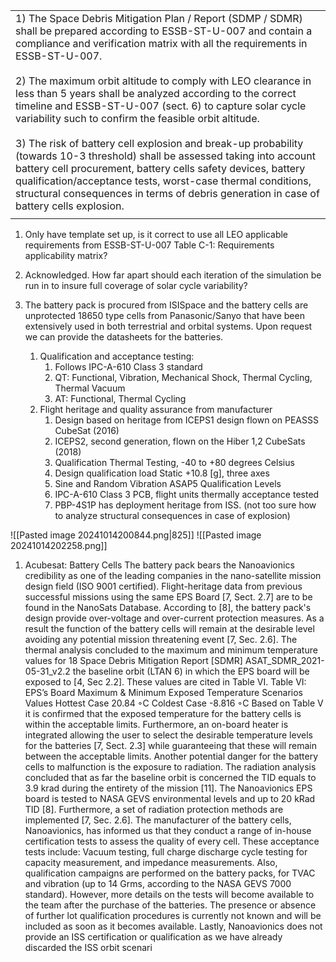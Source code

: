 |                                                                                                                                                                                                                                                                                                                                                                                                                                                                                                                                                                                                                                                                                                                                                                                                                                   |
| --------------------------------------------------------------------------------------------------------------------------------------------------------------------------------------------------------------------------------------------------------------------------------------------------------------------------------------------------------------------------------------------------------------------------------------------------------------------------------------------------------------------------------------------------------------------------------------------------------------------------------------------------------------------------------------------------------------------------------------------------------------------------------------------------------------------------------- |
| 1) The Space Debris Mitigation Plan / Report (SDMP / SDMR) shall be prepared according to ESSB-ST-U-007 and contain a compliance and verification matrix with all the requirements in ESSB-ST-U-007.  <br>  <br>2) The maximum orbit altitude to comply with LEO clearance in less than 5 years shall be analyzed according to the correct timeline and ESSB-ST-U-007 (sect. 6) to capture solar cycle variability such to confirm the feasible orbit altitude.  <br>  <br>3) The risk of battery cell explosion and break-up probability (towards 10-3 threshold) shall be assessed taking into account battery cell procurement, battery cells safety devices, battery qualification/acceptance tests, worst-case thermal conditions, structural consequences in terms of debris generation in case of battery cells explosion. |
|                                                                                                                                                                                                                                                                                                                                                                                                                                                                                                                                                                                                                                                                                                                                                                                                                                   |

1.  Only have template set up, is it correct to use all LEO applicable requirements from ESSB-ST-U-007 Table C-1: Requirements applicability matrix?

2.  Acknowledged. How far apart should each iteration of the simulation be run in to insure full coverage of solar cycle variability? 

3. The battery pack is procured from ISISpace and the battery cells are unprotected 18650 type cells from Panasonic/Sanyo that have been extensively used in both terrestrial and orbital systems. Upon request we can provide the datasheets for the batteries.
	1. Qualification and acceptance testing:
		1. Follows IPC-A-610 Class 3 standard
		2. QT: Functional, Vibration, Mechanical Shock, Thermal Cycling, Thermal Vacuum
		3. AT: Functional, Thermal Cycling
	2. Flight heritage and quality assurance from manufacturer
		1. Design based on heritage from ICEPS1 design flown on PEASSS CubeSat (2016)
		2. ICEPS2, second generation, flown on the Hiber 1,2 CubeSats (2018)
		3. Qualification Thermal Testing, -40 to +80 degrees Celsius
		4. Design qualification load Static +10.8 [g], three axes 
		5. Sine and Random Vibration ASAP5 Qualification Levels
		6. IPC-A-610 Class 3 PCB, flight units thermally acceptance tested
		7. PBP-4S1P has deployment heritage from ISS.
	(not too sure how to analyze structural consequences in case of explosion) 

 ![[Pasted image 20241014200844.png|825]]
![[Pasted image 20241014202258.png]]

1. Acubesat:
   Battery Cells The battery pack bears the Nanoavionics credibility as one of the leading companies in the nano-satellite mission design field (ISO 9001 certified). Flight-heritage data from previous successful missions using the same EPS Board [7, Sect. 2.7] are to be found in the NanoSats Database. According to [8], the battery pack's design provide over-voltage and over-current protection measures. As a result the function of the battery cells will remain at the desirable level avoiding any potential mission threatening event [7, Sec. 2.6]. The thermal analysis concluded to the maximum and minimum temperature values for 18 Space Debris Mitigation Report [SDMR] ASAT_SDMR_2021-05-31_v2.2 the baseline orbit (LTAN 6) in which the EPS board will be exposed to [4, Sec 2.2]. These values are cited in Table VI. Table VI: EPS’s Board Maximum & Minimum Exposed Temperature Scenarios Values Hottest Case 20.84 ◦C Coldest Case -8.816 ◦C Based on Table V it is confirmed that the exposed temperature for the battery cells is within the acceptable limits. Furthermore, an on-board heater is integrated allowing the user to select the desirable temperature levels for the batteries [7, Sect. 2.3] while guaranteeing that these will remain between the acceptable limits. Another potential danger for the battery cells to malfunction is the exposure to radiation. The radiation analysis concluded that as far the baseline orbit is concerned the TID equals to 3.9 krad during the entirety of the mission [11]. The Nanoavionics EPS board is tested to NASA GEVS environmental levels and up to 20 kRad TID [8]. Furthermore, a set of radiation protection methods are implemented [7, Sec. 2.6]. The manufacturer of the battery cells, Nanoavionics, has informed us that they conduct a range of in-house certification tests to assess the quality of every cell. These acceptance tests include: Vacuum testing, full charge discharge cycle testing for capacity measurement, and impedance measurements. Also, qualification campaigns are performed on the battery packs, for TVAC and vibration (up to 14 Grms, according to the NASA GEVS 7000 standard). However, more details on the tests will become available to the team after the purchase of the batteries. The presence or absence of further lot qualification procedures is currently not known and will be included as soon as it becomes available. Lastly, Nanoavionics does not provide an ISS certification or qualification as we have already discarded the ISS orbit scenari